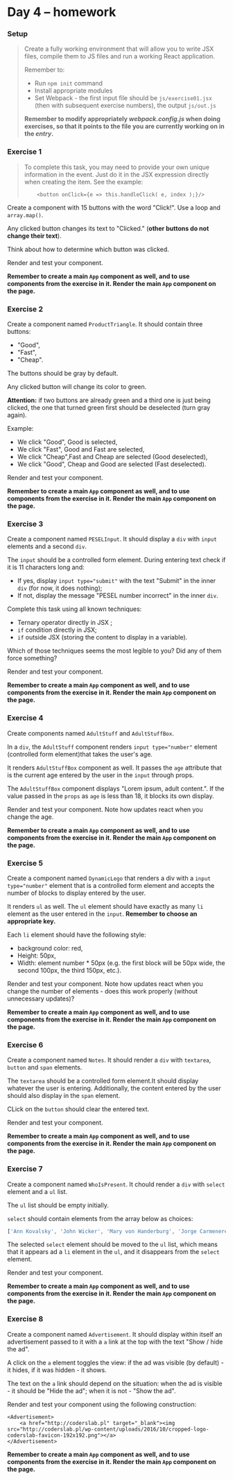 # Day 4 &ndash; homework

### Setup

> Create a fully working environment that will allow you to write JSX files, compile them to JS files and run a working React application.
>
> Remember to:
> - Run ```npm init``` command
> - Install appropriate modules
> - Set Webpack - the first input file should be `js/exercise01.jsx` (then with subsequent exercise numbers), the output `js/out.js`
>
> **Remember to modify appropriately _webpack.config.js_ when doing exercises, so that it points to the file you are currently working on in the _entry_.**


### Exercise 1

> To complete this task, you may need to provide your own unique information in the event.
> Just do it in the JSX expression directly when creating the item.
> See the example:
> ```JSX
>     <button onClick={e => this.handleClick( e, index );}/>
> ```

Create a component with 15 buttons with the word "Click!". Use a loop and `array.map()`.

Any clicked button changes its text to "Clicked." (**other buttons do not change their text**).

Think about how to determine which button was clicked.

Render and test your component.

**Remember to create a main `App` component as well, and to use components from the exercise in it. Render the main `App` component on the page.**


### Exercise 2

Create a component named `ProductTriangle`. It should contain three buttons:
- "Good",
- "Fast",
- "Cheap".

The buttons should be gray by default.

Any clicked button will change its color to green.

**Attention:** if two buttons are already green and a third one is just being clicked, the one that turned green first should be deselected (turn gray again).

Example:
- We click "Good", Good is selected,
- We click "Fast", Good and Fast are selected,
- We click "Cheap",Fast and Cheap are selected (Good deselected),
- We click "Good", Cheap and Good are selected (Fast deselected).

Render and test your component.

**Remember to create a main `App` component as well, and to use components from the exercise in it. Render the main `App` component on the page.**

### Exercise 3

Create a component named `PESELInput`.
It should display a `div` with `input` elements and a second `div`.

The `input` should be a controlled form element. During entering text check if it is 11 characters long and:
- If yes, display `input type="submit"` with the text "Submit" in the inner `div` (for now, it does nothing);
- If not, display the message "PESEL number incorrect" in the inner `div`.

Complete this task using all known techniques:
- Ternary operator directly in JSX ;
- `if` condition directly in JSX;
- `if` outside JSX (storing the content to display in a variable).

Which of those techniques seems the most legible to you? Did any of them force something?

Render and test your component.

**Remember to create a main `App` component as well, and to use components from the exercise in it. Render the main `App` component on the page.**

### Exercise 4

Create components named `AdultStuff` and `AdultStuffBox`.

In a `div`, the `AdultStuff` component renders `input type="number"` element (controlled form element)that takes the user's age.

It renders `AdultStuffBox` component as well. It passes the `age` attribute that is the current age entered by the user in the `input` through props.

The `AdultStuffBox` component displays "Lorem ipsum, adult content.". If the value passed in the `props` as `age` is less than 18, it blocks its own display.

Render and test your component. Note how updates react when you change the age.

**Remember to create a main `App` component as well, and to use components from the exercise in it. Render the main `App` component on the page.**

### Exercise 5

Create a component named `DynamicLego` that renders a div with a `input type="number"` element that is a controlled form element and accepts the number of blocks to display entered by the user.

It renders `ul` as well. The `ul` element should have exactly as many `li` element as the user entered in the `input`. **Remember to choose an appropriate key.**

Each `li` element should have the following style:
- background color: red,
- Height: 50px,
- Width: element number * 50px (e.g. the first block will be 50px wide, the second 100px, the third 150px, etc.).

Render and test your component. Note how updates react when you change the number of elements - does this work properly (without unnecessary updates)?

**Remember to create a main `App` component as well, and to use components from the exercise in it. Render the main `App` component on the page.**

### Exercise 6

Create a component named `Notes`. It should render a `div` with `textarea`, `button` and `span` elements.

The `textarea` should be a controlled form element.It should display whatever the user is entering. Additionally, the content entered by the user should also display in the `span` element.

CLick on the `button` should clear the entered text.

Render and test your component.

**Remember to create a main `App` component as well, and to use components from the exercise in it. Render the main `App` component on the page.**

### Exercise 7

Create a component named `WhoIsPresent`. It chould render a `div` with `select` element and a `ul` list.

The `ul` list should be empty initially.

`select` should contain elements from the array below as choices:

```JavaScript
['Ann Kovalsky', 'John Wicker', 'Mary von Handerburg', 'Jorge Carmenere'];
```

The selected `select` element should be moved to the `ul` list, which means that it appears ad a `li` element in the `ul`, and it disappears from the `select` element.

Render and test your component.

**Remember to create a main `App` component as well, and to use components from the exercise in it. Render the main `App` component on the page.**

### Exercise 8

Create a component named `Advertisement`. It should display within itself an advertisement passed to it with a `a` link at the top with the text "Show / hide the ad".

A click on the `a` element toggles the view: if the ad was visible (by default) - it hides, if it was hidden - it shows.

The text on the `a` link should depend on the situation: when the ad is visible - it should be "Hide the ad"; when it is not - "Show the ad".

Render and test your component using the following construction:
```JSX
<Advertisement>
    <a href="http://coderslab.pl" target="_blank"><img src="http://coderslab.pl/wp-content/uploads/2016/10/cropped-logo-coderslab-favicon-192x192.png"></a>
</Advertisement>
```

**Remember to create a main `App` component as well, and to use components from the exercise in it. Render the main `App` component on the page.**
